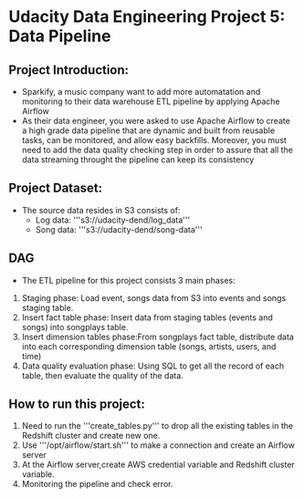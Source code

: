 # Udacity Data Engineering Project 5: Data Pipeline
## Project Introduction:
* Sparkify, a music company want to add more automatation and monitoring to their data warehouse ETL pipeline by applying Apache Airflow
* As their data engineer, you were asked to use Apache Airflow to create a high grade data pipeline that are dynamic and built from reusable tasks, can be monitored, and allow easy backfills. Moreover, you must need to add the data quality checking step in order to assure that all the data streaming throught the pipeline can keep its consistency

## Project Dataset:
* The source data resides in S3 consists of:
	* Log data: '''s3://udacity-dend/log_data'''
    * Song data: '''s3://udacity-dend/song-data'''
    
## DAG
* The ETL pipeline for this project consists 3 main phases:
1. Staging phase: Load event, songs data from S3 into events and songs staging table.
2. Insert fact table phase: Insert data from staging tables (events and songs) into songplays table.
3. Insert dimension tables phase:From songplays fact table, distribute data into each corresponding dimension table (songs, artists, users, and time)
4. Data quality evaluation phase: Using SQL to get all the record of each table, then evaluate the quality of the data.

## How to run this project:
1. Need to run the '''create_tables.py''' to drop all the existing tables in the Redshift cluster and create new one.
2. Use '''/opt/airflow/start.sh''' to make a connection and create an Airflow server
3. At the Airflow server,create AWS credential variable and Redshift cluster variable.
5. Monitoring the pipeline and check error.

    